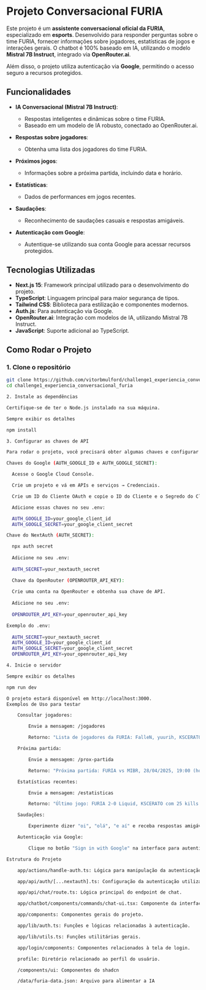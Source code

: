 # Projeto Conversacional FURIA

Este projeto é um **assistente conversacional oficial da FURIA**, especializado em **esports**. Desenvolvido para responder perguntas sobre o time FURIA, fornecer informações sobre jogadores, estatísticas de jogos e interações gerais. O chatbot é 100% baseado em IA, utilizando o modelo **Mistral 7B Instruct**, integrado via **OpenRouter.ai**.

Além disso, o projeto utiliza autenticação via **Google**, permitindo o acesso seguro a recursos protegidos.

## Funcionalidades

- **IA Conversacional (Mistral 7B Instruct)**:
  - Respostas inteligentes e dinâmicas sobre o time FURIA.
  - Baseado em um modelo de IA robusto, conectado ao OpenRouter.ai.

- **Respostas sobre jogadores**:
  - Obtenha uma lista dos jogadores do time FURIA.

- **Próximos jogos**:
  - Informações sobre a próxima partida, incluindo data e horário.

- **Estatísticas**:
  - Dados de performances em jogos recentes.

- **Saudações**:
  - Reconhecimento de saudações casuais e respostas amigáveis.

- **Autenticação com Google**:
  - Autentique-se utilizando sua conta Google para acessar recursos protegidos.

## Tecnologias Utilizadas

- **Next.js 15**: Framework principal utilizado para o desenvolvimento do projeto.
- **TypeScript**: Linguagem principal para maior segurança de tipos.
- **Tailwind CSS**: Biblioteca para estilização e componentes modernos.
- **Auth.js**: Para autenticação via Google.
- **OpenRouter.ai**: Integração com modelos de IA, utilizando Mistral 7B Instruct.
- **JavaScript**: Suporte adicional ao TypeScript.

## Como Rodar o Projeto

### 1. Clone o repositório

```bash
git clone https://github.com/vitorbmulford/challenge1_experiencia_conversacional_furia.git
cd challenge1_experiencia_conversacional_furia

2. Instale as dependências

Certifique-se de ter o Node.js instalado na sua máquina.

Sempre exibir os detalhes

npm install

3. Configurar as chaves de API

Para rodar o projeto, você precisará obter algumas chaves e configurar as variáveis de ambiente. Siga os passos abaixo:

Chaves do Google (AUTH_GOOGLE_ID e AUTH_GOOGLE_SECRET):

  Acesse o Google Cloud Console.

  Crie um projeto e vá em APIs e serviços → Credenciais.

  Crie um ID do Cliente OAuth e copie o ID do Cliente e o Segredo do Cliente.

  Adicione essas chaves no seu .env:

  AUTH_GOOGLE_ID=your_google_client_id
  AUTH_GOOGLE_SECRET=your_google_client_secret

Chave do NextAuth (AUTH_SECRET):

  npx auth secret
  
  Adicione no seu .env:
  
  AUTH_SECRET=your_nextauth_secret

  Chave da OpenRouter (OPENROUTER_API_KEY):
  
  Crie uma conta na OpenRouter e obtenha sua chave de API.
  
  Adicione no seu .env:
  
  OPENROUTER_API_KEY=your_openrouter_api_key

Exemplo do .env:
  
  AUTH_SECRET=your_nextauth_secret
  AUTH_GOOGLE_ID=your_google_client_id
  AUTH_GOOGLE_SECRET=your_google_client_secret
  OPENROUTER_API_KEY=your_openrouter_api_key

4. Inicie o servidor

Sempre exibir os detalhes

npm run dev

O projeto estará disponível em http://localhost:3000.
Exemplos de Uso para testar 

    Consultar jogadores:

        Envie a mensagem: /jogadores

        Retorno: "Lista de jogadores da FURIA: FalleN, yuurih, KSCERATO, skullz, chelo."

    Próxima partida:

        Envie a mensagem: /prox-partida

        Retorno: "Próxima partida: FURIA vs MIBR, 28/04/2025, 19:00 (horário de Brasília)."

    Estatísticas recentes:

        Envie a mensagem: /estatisticas

        Retorno: "Último jogo: FURIA 2-0 Liquid, KSCERATO com 25 kills."

    Saudações:

        Experimente dizer "oi", "olá", "e aí" e receba respostas amigáveis.

    Autenticação via Google:

        Clique no botão "Sign in with Google" na interface para autenticar-se e acessar áreas protegidas.

Estrutura do Projeto

    app/actions/handle-auth.ts: Lógica para manipulação da autenticação.

    app/api/auth/[...nextauth].ts: Configuração da autenticação utilizando Auth.js.

    app/api/chat/route.ts: Lógica principal do endpoint de chat.

    app/chatbot/components/commands/chat-ui.tsx: Componente da interface de chat.

    app/components: Componentes gerais do projeto.

    app/lib/auth.ts: Funções e lógicas relacionadas à autenticação.

    app/lib/utils.ts: Funções utilitárias gerais.

    app/login/components: Componentes relacionados à tela de login.

    profile: Diretório relacionado ao perfil do usuário.

    /components/ui: Componentes do shadcn

    /data/furia-data.json: Arquivo para alimentar a IA

